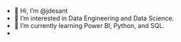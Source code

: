 - 👋 Hi, I’m @jdesant
- 👀 I’m interested in Data Engineering and Data Science.
- 🌱 I’m currently learning Power BI, Python, and SQL.
- 
<!---
jdesant/jdesant is a ✨ special ✨ repository because its `README.md` (this file) appears on your GitHub profile.
You can click the Preview link to take a look at your changes.
--->
